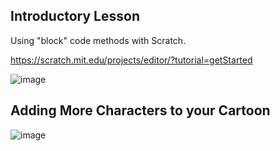 ## Introductory Lesson
Using "block" code methods with Scratch.

https://scratch.mit.edu/projects/editor/?tutorial=getStarted

![image](https://github.com/ions29/cpp-reading-material/assets/127531384/ff0d5d93-bd91-431d-9660-c2b09eef0465)


## Adding More Characters to your Cartoon

![image](https://github.com/ions29/cpp-reading-material/assets/127531384/0c6aa226-38ae-471d-b50a-ef29a3d4ae51)
